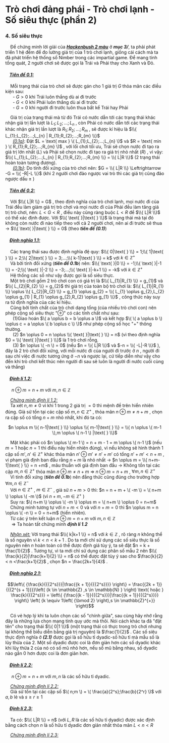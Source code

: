 #  Trò chơi đảng phái - Trò chơi lạnh - Số siêu thực (phần 2)
### 4. Số siêu thực
&nbsp;&nbsp;&nbsp;&nbsp;Để chứng minh lời giải của ***<ins>Hackenbush 2 màu</ins>*** ở ***mục 3/***, ta phải phát triển 1 hệ đếm để đo lường giá trị của 1 trò chơi lạnh, giống cái cách mà ta đã phát triển hệ thống số Nimber trong các impartial game. Để mang tính tổng quát, 2 người chơi sẽ được gọi là Trái và Phải thay cho Xanh và Đỏ. <br>
#### &nbsp;&nbsp;&nbsp;&nbsp;***<ins>Tiên đề 0.1:</ins>***
&nbsp;&nbsp;&nbsp;&nbsp;Mỗi trạng thái của trò chơi sẽ được gán cho 1 giá trị $G$ thỏa mãn các điều kiện sau: <br>
&nbsp;&nbsp;&nbsp;&nbsp;&nbsp;&nbsp;- $G > 0$ khi Trái luôn thắng dù ai đi trước <br>
&nbsp;&nbsp;&nbsp;&nbsp;&nbsp;&nbsp;- $G < 0$ khi Phải luôn thắng dù ai đi trước <br>
&nbsp;&nbsp;&nbsp;&nbsp;&nbsp;&nbsp;- $G = 0$ khi người đi trước luôn thua bất kể Trái hay Phải <br>

&nbsp;&nbsp;&nbsp;&nbsp;Giá trị của trạng thái mà từ đó Trái có nước dẫn tới các trạng thái khác nhận giá trị lần lượt là $L_{1};L_{2};...;L_{n}$ , còn Phải có nước dẫn tới các trạng thái khác nhận giá trị lần lượt là $R_{1};R_{2};...;R_{m}$ , sẽ được kí hiệu là $\\{ L_{1};L_{2};...;L_{n} | R_{1};R_{2};...;R_{m} \\}$ <br>
&nbsp;&nbsp;&nbsp;&nbsp;&nbsp;&nbsp;*<ins>(0.1a)</ins>*: Đặt $L = \text{ max } \( L_{1};L_{2};...;L_{n} \)$ và $R = \text{ min } \( R_{1};R_{2};...;R_{m} \)$ , với lối chơi tối ưu, Trái sẽ chọn nước đi tạo ra giá trị lớn nhất $(L)$ và Phải sẽ chọn nước đi tạo ra giá trị nhỏ nhất $(R)$ , vì vậy: $\\{ L_{1};L_{2};...;L_{n} | R_{1};R_{2};...;R_{m} \\} = \\{ L|R \\}$ (2 trạng thái hoàn toàn tương đương). <br>
&nbsp;&nbsp;&nbsp;&nbsp;&nbsp;&nbsp;*<ins>(0.1b)</ins>*: Do tính đối xứng của trò chơi nên: $G = \\{ L|R \\} \Leftrightarrow -G = \\{ -R|-L \\}$ (khi 2 người chơi đảo ngược vai trò thì các giá trị cũng đảo ngược dấu $±$ )<br>
#### &nbsp;&nbsp;&nbsp;&nbsp;***<ins>Tiên đề 0.2:</ins>***
&nbsp;&nbsp;&nbsp;&nbsp;Với $\\{ L|R \\} = G$ , theo định nghĩa của trò chơi lạnh, mọi nước đi của Trái đều làm giảm giá trị trò chơi và mọi nước đi của Phải đều làm tăng giá trị trò chơi, nên: $L < G < R$ , điều này cũng ràng buộc $L < R$ để $\\{ L|R \\}$ có thể xác định được. Với $\\{ \text{ }|\text{ } \\}$ là trạng thái mà tại đó không còn nước đi nào tiếp theo với cả 2 người chơi, nên ai đi trước sẽ thua $\rightarrow$  $\\{ \text{ }|\text{ } \\} = 0$ (theo ***tiên đề (0.1)***) <br>
#### &nbsp;&nbsp;&nbsp;&nbsp;***<ins>Định nghĩa 1.1:</ins>***
&nbsp;&nbsp;&nbsp;&nbsp;Các trạng thái sau được định nghĩa đệ quy: $\\{ 0|\text{ } \\} = 1;\\{ 1|\text{ } \\} = 2;\\{ 2|\text{ } \\} = 3;...;\\{ k-1|\text{ } \\} = k$ với $k \in \mathbb{Z}^{+}$ <br>
&nbsp;&nbsp;&nbsp;&nbsp;Và bởi tính đối xứng (***tiên đề 0.1b***) nên: $\\{ \text{ }|0 \\} = -1;\\{ \text{ }|-1 \\} = -2;\\{ \text{ }|-2 \\} = -3;...;\\{ \text{ }|-k+1 \\} = -k$ với $k \in \mathbb{Z}^{+}$ <br>
&nbsp;&nbsp;&nbsp;&nbsp;Hệ thống các số như vậy được gọi là số siêu thực. <br>
&nbsp;&nbsp;&nbsp;&nbsp;Một trò chơi gồm 2 trò chơi con có giá trị là $\\{ L_{1}|R_{1} \\} = g_{1}$ và $\\{ L_{2}|R_{2} \\} = g_{2}$ thì giá trị của toàn bộ trò chơi là: $\\{ L_{1}|R_{1} \\} \oplus \\{ L_{2}|R_{2} \\} = g_{1} \oplus g_{2} = \\{ L_{1} \oplus g_{2},L_{2} \oplus g_{1} | R_{1} \oplus g_{2},R_{2} \oplus g_{1} \\}$ , công thức này suy ra từ định nghĩa của các kí hiệu.<br>
&nbsp;&nbsp;&nbsp;&nbsp;Cũng bởi tính chất của trò chơi dạng tổng (của nhiều trò chơi con) nên phép cộng số siêu thực "⊕" có các tính chất như sau: <br>
&nbsp;&nbsp;&nbsp;&nbsp;&nbsp;&nbsp;(1)Giao hoán $\( a \oplus b = b \oplus a \)$ và kết hợp $\( \( a \oplus b \) \oplus c = a \oplus \( b \oplus c \) \)$ như phép cộng số học "+" thông thường. <br>
&nbsp;&nbsp;&nbsp;&nbsp;&nbsp;&nbsp;(2) $n \oplus 0 = n \oplus \\{ \text{ }|\text{ } \\} = n$ (vì theo định nghĩa $0 = \\{ \text{ }|\text{ } \\}$ là 1 trò chơi rỗng.<br>
&nbsp;&nbsp;&nbsp;&nbsp;&nbsp;&nbsp;(3) $n \oplus \( -n \) = 0$ (nếu $n = \\{ L|R \\}$ và $-n = \\{ -L|-R \\}$ ), đây là 2 trò chơi đối xứng, với mỗi nước đi của người đi trước ở $n$ , người đi sau chỉ việc đi nước tương ứng ở $-n$ và ngược lại, cứ tiếp diễn như vậy cho đến khi trò chơi kết thúc nên người đi sau sẽ luôn là người đi nước cuối cùng và thắng) <br>
#### &nbsp;&nbsp;&nbsp;&nbsp;***<ins>Định lí 1.2:</ins>***
&nbsp;&nbsp;&nbsp;&nbsp; $n \oplus m = n + m$ với $m,n \in \mathbb{Z}$ <br>

&nbsp;&nbsp;&nbsp;&nbsp;*<ins>Chứng minh định lí 1.2:</ins>* <br>
&nbsp;&nbsp;&nbsp;&nbsp;Ta xét $n,m \ne 0$ vì khi 1 trong 2 giá trị $=0$ thì mệnh đề trên hiển nhiên đúng. Giả sử tồn tại các cặp số $m,n \in \mathbb{Z}^{+}$ , thỏa mãn $n \oplus m \ne n + m$ , chọn ra cặp số có tổng $n + m$ nhỏ nhất, khi đó ta có: <br>
<div align="center">

$n \oplus m \\{ n-1|\text{ } \\} \oplus \\{ m-1|\text{ } \\} = \\{ n \oplus \( m-1 \),m \oplus \( n-1 \) |\text{ } \\}$ 
</div>

&nbsp;&nbsp;&nbsp;&nbsp;Mặt khác phải có $n \oplus \( m-1 \) = n + m - 1 = m \oplus \( n-1 \)$ (nếu $m = 1$ hoặc $n = 1$ thì điều này hiển nhiên đúng), vì nếu không sẽ hình thành 1 cặp số $m' , n' \in \mathbb{Z}^{+}$ khác thỏa mãn $n' \oplus m' \ne n' + m'$ có tổng $n' + m' < n + m$ , vi phạm giả định ban đầu rằng $n + m$ là nhỏ nhất $\rightarrow$ $n \oplus m = \\{ n+m-1|\text{ } \\} = n +m$ , mâu thuẫn với giả định ban đầu $\rightarrow$ Không tồn tại các cặp $m,n \in \mathbb{Z}^{+}$ thỏa mãn $n \oplus m \ne n + m$ $\Rightarrow$ $n \oplus m = n + m$ , $\forall m,n \in \mathbb{Z}^{+}$ <br>
&nbsp;&nbsp;&nbsp;&nbsp;Vì tính đối xứng (***tiên đề 0.1b***) nên đẳng thức cũng đúng cho trường hợp $\forall m,n \in \mathbb{Z}^{-}$ <br>
&nbsp;&nbsp;&nbsp;&nbsp;Với $n \in \mathbb{Z}^{+}$ , $m \in \mathbb{Z}^{-}$ , giả sử $n + m > 0$ thì: $n = n + m + \( -m \) = \( n+m \) \oplus \( -m \)$ (vì $n+m,-m \in \mathbb{Z}^{+}$ ) <br>
&nbsp;&nbsp;&nbsp;&nbsp;Suy ra: $\( n+m \) \oplus \( -m \) \oplus m = \( n+m \) \oplus 0 = n+m$ <br>
&nbsp;&nbsp;&nbsp;&nbsp;Chứng minh tương tự với $n + m < 0$ và với $n + m = 0$ thì $n \oplus m = n \oplus \( -n \) = 0 = n+m$ (hiển nhiên). <br>
&nbsp;&nbsp;&nbsp;&nbsp;Từ các ý trên kết luận $n \oplus m = n + m$ với $m,n \in \mathbb{Z}$ <br>
&nbsp;&nbsp;&nbsp;&nbsp; $\Longrightarrow$ Ta hoàn tất chứng minh ***định lí 1.2*** <br>

&nbsp;&nbsp;&nbsp;&nbsp;*<ins>Nhận xét:</ins>* Với trạng thái $\\{ k|k+1 \\} = n$ với $k \in \mathbb{Z}$ , rõ ràng $n$ không thể là số nguyên vì $k < n < k+1$ . Do ta mới chỉ sử dụng các số siêu thực là số nguyên nên $n$ hoàn toàn có thể được định giá tùy ý, ta sẽ đặt $n = k + \frac{1}{2}$ . Tương tự, vì ta mới chỉ sử dụng các phân số mẫu 2 nên $\\{ \frac{k}{2}|\frac{k+1}{2} \\} = n$ có thể được đặt tùy ý sao cho $\frac{k}{2} < n <\frac{k+1}{2}$ , chọn $n = \frac{2k+1}{4}$ .<br>

#### &nbsp;&nbsp;&nbsp;&nbsp;***<ins>Định nghĩa 2.1:</ins>***

```math
\left\{ {\frac{k}{{{2^s}}}|\frac{{k + 1}}{{{2^s}}}} \right\} = \frac{{2k + 1}}{{{2^{s + 1}}}}\left( {k \in \mathbb{Z} ,s \in \mathbb{N} } \right) \text{ hoặc } \frac{k}{{{2^s}}} = \left\{ {\frac{{k - 1}}{{{2^s}}}|\frac{{k + 1}}{{{2^s}}}} \right\} \left( {k \equiv 1\left( {\bmod 2} \right),s \in \mathbb{Z}^{+}} \right)
```
&nbsp;&nbsp;&nbsp;&nbsp;Có vẻ hợp lý khi ta luôn chọn các số "chính giữa", sau cùng hãy nhớ rằng đây là những lựa chọn mang tính quy ước mà thôi. Nói cách khác ta đã "đặt tên" cho trạng thái $\\{ 0|1 \\}$ (một trạng thái có thực trong trò chơi nhưng lại không thể biểu diễn bằng giá trị nguyên) là $\frac{1}{2}$ . Các số siêu thực định nghĩa ở ***(2.1)*** được gọi là số hữu tỉ dyadic-số hữu tỉ mà mẫu số là lũy thừa của 2. Một số dyadic được coi là đơn giản hơn các số dyadic khác khi lũy thừa 2 của nó có số mũ nhỏ hơn, nếu số mũ bằng nhau, số dyadic nào gần 0 hơn được coi là đơn giản hơn. <br>
#### &nbsp;&nbsp;&nbsp;&nbsp;***<ins>Định lí 2.2:</ins>***
&nbsp;&nbsp;&nbsp;&nbsp; $n \oplus m = n + m$ với $m,n$ là các số hữu tỉ dyadic.<br>

&nbsp;&nbsp;&nbsp;&nbsp;*<ins>Chứng minh định lí 2.2:</ins>* <br>
&nbsp;&nbsp;&nbsp;&nbsp;Giả sử tồn tại các cặp số $\( n;m \) = \( \frac{a}{2^s};\frac{b}{2^r} \)$ với $a,b$ lẻ và $s \ge r \ge 1$ <br>
#### &nbsp;&nbsp;&nbsp;&nbsp;***<ins>Định lí 2.3:</ins>***
&nbsp;&nbsp;&nbsp;&nbsp;Ta có: $\\{ L|R \\} = n$ (với $L,R$ là các số hữu tỉ dyadic) được xác định bằng cách chọn $n$ là số hữu tỉ dyadic đơn giản nhất thỏa mãn $L < n < R$ <br>

&nbsp;&nbsp;&nbsp;&nbsp;*<ins>Chứng minh định lí 2.3:</ins>* <br>


















